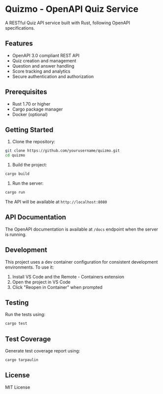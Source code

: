 # Quizmo - OpenAPI Quiz Service

A RESTful Quiz API service built with Rust, following OpenAPI specifications.

## Features

- OpenAPI 3.0 compliant REST API
- Quiz creation and management
- Question and answer handling
- Score tracking and analytics
- Secure authentication and authorization

## Prerequisites

- Rust 1.70 or higher
- Cargo package manager
- Docker (optional)

## Getting Started

1. Clone the repository:

```bash
git clone https://github.com/yourusername/quizmo.git
cd quizmo
```

1. Build the project:

```bash
cargo build
```

1. Run the server:

```bash
cargo run
```

The API will be available at `http://localhost:8080`

## API Documentation

The OpenAPI documentation is available at `/docs` endpoint when the server is running.

## Development

This project uses a dev container configuration for consistent development environments. To use it:

1. Install VS Code and the Remote - Containers extension
2. Open the project in VS Code
3. Click "Reopen in Container" when prompted

## Testing

Run the tests using:

```bash
cargo test
```

## Test Coverage

Generate test coverage report using:

```bash
cargo tarpaulin
```

## License

MIT License
